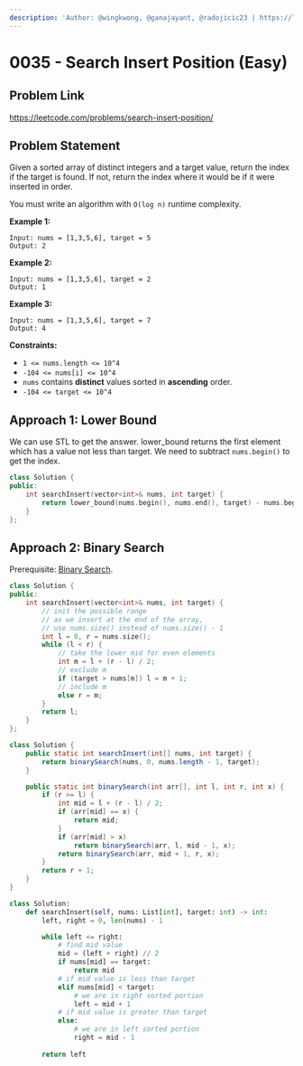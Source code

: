 ```yaml
---
description: 'Author: @wingkwong, @ganajayant, @radojicic23 | https://leetcode.com/problems/search-insert-position/'
---
```


# 0035 - Search Insert Position (Easy)

## Problem Link

https://leetcode.com/problems/search-insert-position/

## Problem Statement

Given a sorted array of distinct integers and a target value, return the index if the target is found. If not, return the index where it would be if it were inserted in order.

You must write an algorithm with `O(log n)` runtime complexity.

**Example 1:**

```
Input: nums = [1,3,5,6], target = 5
Output: 2
```

**Example 2:**

```
Input: nums = [1,3,5,6], target = 2
Output: 1
```

**Example 3:**

```
Input: nums = [1,3,5,6], target = 7
Output: 4
```

**Constraints:**

* `1 <= nums.length <= 10^4`
* `-104 <= nums[i] <= 10^4`
* `nums` contains **distinct** values sorted in **ascending** order.
* `-104 <= target <= 10^4`

## Approach 1: Lower Bound

We can use STL to get the answer. lower_bound returns the first element which has a value not less than target. We need to subtract `nums.begin()` to get the index.

<Tabs>
<TabItem value="c++" label="C++">
<SolutionAuthor name="@wingkwong"/>

```cpp
class Solution {
public:
    int searchInsert(vector<int>& nums, int target) {
        return lower_bound(nums.begin(), nums.end(), target) - nums.begin();
    }
};
```

</TabItem>
</Tabs>

## Approach 2: Binary Search

Prerequisite: [Binary Search](../../tutorials/basic-topics/binary-search).

<Tabs>
<TabItem value="c++" label="C++">
<SolutionAuthor name="@wingkwong"/>

```cpp
class Solution {
public:
    int searchInsert(vector<int>& nums, int target) {
        // init the possible range
        // as we insert at the end of the array, 
        // use nums.size() instead of nums.size() - 1
        int l = 0, r = nums.size();
        while (l < r) {
            // take the lower mid for even elements
            int m = l + (r - l) / 2;
            // exclude m
            if (target > nums[m]) l = m + 1;
            // include m
            else r = m;
        }
        return l;
    }
};
```
</TabItem>

<TabItem value="java" label="Java">
<SolutionAuthor name="@ganajayant"/>

```java
class Solution {
    public static int searchInsert(int[] nums, int target) {
        return binarySearch(nums, 0, nums.length - 1, target);
    }

    public static int binarySearch(int arr[], int l, int r, int x) {
        if (r >= l) {
            int mid = l + (r - l) / 2;
            if (arr[mid] == x) {
                return mid;
            }
            if (arr[mid] > x)
                return binarySearch(arr, l, mid - 1, x);
            return binarySearch(arr, mid + 1, r, x);
        }
        return r + 1;
    }
}
```
</TabItem>

<TabItem value="python" label="Python">
<SolutionAuthor name="@radojicic23"/>

```python
class Solution:
    def searchInsert(self, nums: List[int], target: int) -> int:
        left, right = 0, len(nums) - 1

        while left <= right:
            # find mid value
            mid = (left + right) // 2
            if nums[mid] == target:
                return mid
            # if mid value is less than target
            elif nums[mid] < target:
                # we are in right sorted portion
                left = mid + 1
            # if mid value is greater than target
            else:
                # we are in left sorted portion
                right = mid - 1 
        
        return left 
```

</TabItem>
</Tabs>

